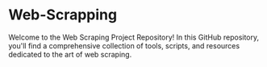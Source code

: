 # Web-Scrapping
Welcome to the Web Scraping Project Repository! In this GitHub repository, you'll find a comprehensive collection of tools, scripts, and resources dedicated to the art of web scraping.
